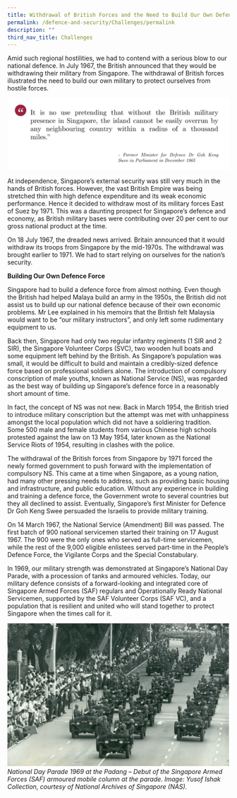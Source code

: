 ```yaml
---
title: Withdrawal of British Forces and the Need to Build Our Own Defence Force
permalink: /defence-and-security/Challenges/permalink
description: ""
third_nav_title: Challenges
---
```

Amid such regional hostilities, we had to contend with a serious blow to our national defence. In July 1967, the British announced that they would be withdrawing their military from Singapore. The withdrawal of British forces illustrated the need to build our own military to protect ourselves from hostile forces.  

![](/images/Defence/Defence%203.jpg)

At independence, Singapore’s external security was still very much in the hands of British forces. However, the vast British Empire was being stretched thin with high defence expenditure and its weak economic performance. Hence it decided to withdraw most of its military forces East of Suez by 1971. This was a daunting prospect for Singapore’s defence and economy, as British military bases were contributing over 20 per cent to our gross national product at the time.

On 18 July 1967, the dreaded news arrived. Britain announced that it would withdraw its troops from Singapore by the mid-1970s. The withdrawal was brought earlier to 1971. We had to start relying on ourselves for the nation’s security. 

**Building Our Own Defence Force**

Singapore had to build a defence force from almost nothing. Even though the British had helped Malaya build an army in the 1950s, the British did not assist us to build up our national defence because of their own economic problems. Mr Lee explained in his memoirs that the British felt Malaysia would want to be “our military instructors”, and only left some rudimentary equipment to us.

Back then, Singapore had only two regular infantry regiments (1 SIR and 2 SIR), the Singapore Volunteer Corps (SVC), two wooden hull boats and some equipment left behind by the British. As Singapore’s population was small, it would be difficult to build and maintain a credibly-sized defence force based on professional soldiers alone. The introduction of compulsory conscription of male youths, known as National Service (NS), was regarded as the best way of building up Singapore’s defence force in a reasonably short amount of time. 

In fact, the concept of NS was not new. Back in March 1954, the British tried to introduce military conscription but the attempt was met with unhappiness amongst the local population which did not have a soldiering tradition. Some 500 male and female students from various Chinese high schools protested against the law on 13 May 1954, later known as the National Service Riots of 1954, resulting in clashes with the police. 

The withdrawal of the British forces from Singapore by 1971 forced the newly formed government to push forward with the implementation of compulsory NS. This came at a time when Singapore, as a young nation, had many other pressing needs to address, such as providing basic housing and infrastructure, and public education. Without any experience in building and training a defence force, the Government wrote to several countries but they all declined to assist. Eventually, Singapore’s first Minister for Defence Dr Goh Keng Swee persuaded the Israelis to provide military training. 

On 14 March 1967, the National Service (Amendment) Bill was passed. The first batch of 900 national servicemen started their training on 17 August 1967. The 900 were the only ones who served as full-time servicemen, while the rest of the 9,000 eligible enlistees served part-time in the People’s Defence Force, the Vigilante Corps and the Special Constabulary. 

In 1969, our military strength was demonstrated at Singapore’s National Day Parade, with a procession of tanks and armoured vehicles. Today, our military defence consists of a forward-looking and integrated core of Singapore Armed Forces (SAF) regulars and  Operationally Ready National Servicemen, supported by the SAF Volunteer Corps (SAF VC), and a population that is resilient and united who will stand together to protect Singapore when the times call for it. 

![](/images/Defence/National%20Day%20Parade.jpg)
*National Day Parade 1969 at the Padang – Debut of the Singapore Armed Forces (SAF) armoured mobile column at the parade. Image: Yusof Ishak Collection, courtesy of National Archives of Singapore (NAS).*